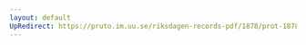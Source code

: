```yaml
---
layout: default
UpRedirect: https://pruto.im.uu.se/riksdagen-records-pdf/1878/prot-1878--fk--012/prot-1878--fk--012_002.pdf
---
```

